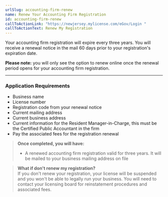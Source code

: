```yaml
---
urlSlug: accounting-firm-renew
name: Renew Your Accounting Firm Registration
id: accounting-firm-renew
callToActionLink: "https://newjersey.mylicense.com/eGov/Login "
callToActionText: Renew My Registration
---
```

Your accounting firm registration will expire every three years. You will receive a renewal notice in the mail 60 days prior to your registration's expiration date.

**Please note:** you will only see the option to renew online once the renewal period opens for your accounting firm registration. 

---
### Application Requirements
- Business name
- License number 
- Registration code from your renewal notice
- Current mailing address
- Current business address
- Current information for the Resident Manager-in-Charge, this must be the Certified Public Accountant in the firm
- Pay the associated fees for the registration renewal

> **Once completed, you will have:**  
>- A renewed accounting firm registration valid for three years. It will be mailed to your business mailing address on file

>**What if don't renew my registration?**  
>If you don't renew your registration, your license will be suspended and you won't be able to legally run your business. You will need to contact your licensing board for reinstatement procedures and associated fees.